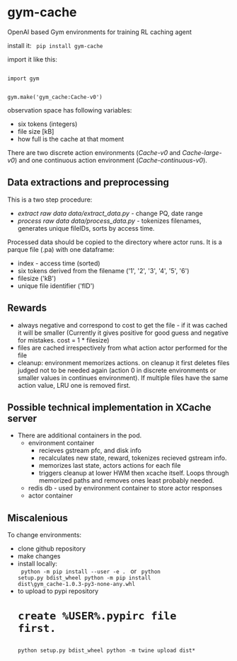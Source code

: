 # gym-cache
OpenAI based Gym environments for training RL caching agent

install it:
<code>
   pip install gym-cache
</code> 

import it like this:

<code>
import gym

gym.make('gym_cache:Cache-v0')
</code>


observation space has following variables:
* six tokens (integers)
* file size \[kB\]
* how full is the cache at that moment

There are two discrete action environments (*Cache-v0* and *Cache-large-v0*) and one continuous action environment (*Cache-continuous-v0*).


## Data extractions and preprocessing
This is a two step procedure:
* *extract raw data* _data/extract_data.py_ - change PQ, date range
* *process raw data* _data/process_data.py_ - tokenizes filenames, generates unique fileIDs, sorts by access time.

Processed data should be copied to the directory where actor runs.
It is a parque file (.pa) with one dataframe:
* index - access time (sorted)
* six tokens derived from the filename ('1', '2', '3', '4', '5', '6')
* filesize ('kB')
* unique file identifier ('fID')


## Rewards
* always negative and correspond to cost to get the file - if it was cached it will be smaller
 (Currently it gives positive for good guess and negative for mistakes. cost = 1 * filesize)
* files are cached irrespectively from what action actor performed for the file
* cleanup: environment memorizes actions. on cleanup it first deletes files judged not to be needed again (action 0 in discrete environments or smaller values in continues environment). If multiple files have the same action value, LRU one is removed first.


## Possible technical implementation in XCache server
* There are additional containers in the pod. 
    * environment container
       * recieves gstream pfc, and disk info
       * recalculates new state, reward, tokenizes recieved gstream info. 
       * memorizes last state, actors actions for each file
       * triggers cleanup at lower HWM then xcache itself. Loops through memorized paths and removes ones least probably needed. 
    * redis db - used by environment container to store actor responses
    * actor container 
    

## Miscalenious

To change environments:
* clone github repository
* make changes
* install locally:    
   <code>  python -m pip install --user -e .  </code>
   or
   <code>
   python setup.py bdist_wheel
   python -m pip install dist\gym_cache-1.0.3-py3-none-any.whl
   </code> 
* to upload to pypi repository
   <code>
   # create %USER%\.pypirc file first. 
   python setup.py bdist_wheel
   python -m twine upload dist\*
   </code> 
